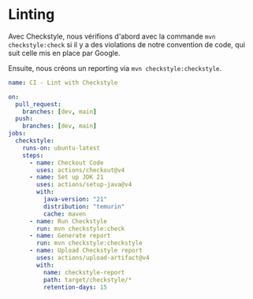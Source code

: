 # Linting

Avec Checkstyle, nous vérifions d'abord avec la commande `mvn checkstyle:check` si il y a des violations de notre convention de code, qui suit celle mis en place par Google.

Ensuite, nous créons un reporting via `mvn checkstyle:checkstyle`.

```yaml
name: CI - Lint with Checkstyle

on:
  pull_request:
    branches: [dev, main]
  push:
    branches: [dev, main]
jobs:
  checkstyle:
    runs-on: ubuntu-latest
    steps:
      - name: Checkout Code
        uses: actions/checkout@v4
      - name: Set up JDK 21
        uses: actions/setup-java@v4
        with:
          java-version: "21"
          distribution: "temurin"
          cache: maven
      - name: Run Checkstyle
        run: mvn checkstyle:check
      - name: Generate report
        run: mvn checkstyle:checkstyle
      - name: Upload Checkstyle report
        uses: actions/upload-artifact@v4
        with:
          name: checkstyle-report
          path: target/checkstyle/*
          retention-days: 15
```
